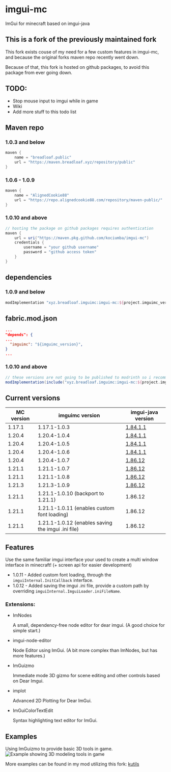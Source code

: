 # imgui-mc

ImGui for minecraft based on imgui-java

## This is a fork of the previously maintained fork
This fork exists couse of my need for a few custom features in imgui-mc,
and because the original forks maven repo recently went down.

Because of that, this fork is hosted on github packages,
to avoid this package from ever going down.

## TODO:

- Stop mouse input to imgui while in game
- Wiki
- Add more stuff to this todo list

## Maven repo

### 1.0.3 and below

```groovy
maven {
    name = "breadloaf.public"
    url = "https://maven.breadloaf.xyz/repository/public"
}
```

### 1.0.6 - 1.0.9

```groovy
maven {
    name = "AlignedCookie88"
    url = "https://repo.alignedcookie88.com/repository/maven-public/"
}
```

### 1.0.10 and above

```groovy
// hosting the package on github packages requires authentication
maven {
    url = uri("https://maven.pkg.github.com/kociumba/imgui-mc")
    credentials {
        username = "your github username"
        password = "github access token"
    }
}
```

## dependencies

### 1.0.9 and below

```groovy
modImplementation "xyz.breadloaf.imguimc:imgui-mc:${project.imguimc_version}"
```

## fabric.mod.json

```json
...
"depends": {
...
  "imguimc": "${imguimc_version}",
}
...
```

### 1.0.10 and above

```groovy
// these versions are not going to be published to modrinth so i recommend including in jar
modImplementation(include("xyz.breadloaf.imguimc:imgui-mc:${project.imguimc_version}"))
```

## Current versions

| MC version | imguimc version                                    | imgui-java version                                                     |
|------------|----------------------------------------------------|------------------------------------------------------------------------|
| 1.17.1     | 1.17.1-1.0.3                                       | [1.84.1.1](https://github.com/SpaiR/imgui-java/releases/tag/v1.84.1.1) |
| 1.20.4     | 1.20.4-1.0.4                                       | [1.84.1.1](https://github.com/SpaiR/imgui-java/releases/tag/v1.84.1.1) |
| 1.20.4     | 1.20.4-1.0.5                                       | [1.84.1.1](https://github.com/SpaiR/imgui-java/releases/tag/v1.84.1.1) |
| 1.20.4     | 1.20.4-1.0.6                                       | [1.84.1.1](https://github.com/SpaiR/imgui-java/releases/tag/v1.84.1.1) |
| 1.20.4     | 1.20.4-1.0.7                                       | [1.86.12](https://github.com/SpaiR/imgui-java/releases/tag/1.86.12)    |
| 1.21.1     | 1.21.1-1.0.7                                       | [1.86.12](https://github.com/SpaiR/imgui-java/releases/tag/1.86.12)    |
| 1.21.1     | 1.21.1-1.0.8                                       | [1.86.12](https://github.com/SpaiR/imgui-java/releases/tag/1.86.12)    |
| 1.21.3     | 1.21.3-1.0.9                                       | [1.86.12](https://github.com/SpaiR/imgui-java/releases/tag/1.86.12)    |
| 1.21.1     | 1.21.1-1.0.10 (backport to 1.21.1)                 | 1.86.12                                                                |
| 1.21.1     | 1.21.1-1.0.11 (enables custom font loading)        | 1.86.12                                                                |
| 1.21.1     | 1.21.1-1.0.12 (enables saving the imgui .ini file) | 1.86.12                                                                |

## Features

Use the same familiar imgui interface your used to create a multi window interface in minecraft! (+ screen api for
easier development)

- 1.0.11 - Added custom font loading, through the `imguiInternal.InitCallback` interface.
- 1.0.12 - Added saving the imgui .ini file, provide a custom path by overriding `imguiInternal.ImguiLoader.iniFileName`.

### Extensions:

- ImNodes

  A small, dependency-free node editor for dear imgui. (A good choice for simple start.)
- imgui-node-editor

  Node Editor using ImGui. (A bit more complex than ImNodes, but has more features.)
- ImGuizmo

  Immediate mode 3D gizmo for scene editing and other controls based on Dear Imgui.
- implot

  Advanced 2D Plotting for Dear ImGui.
- ImGuiColorTextEdit

  Syntax highlighting text editor for ImGui.

## Examples

Using ImGuizmo to provide basic 3D tools in game.
![Example showing 3D modeling tools in game](https://i.imgur.com/y65sWyQ.png)

[//]: # (Example showing window dragging)

[//]: # (![GIF showing window dragging]&#40;https://cdn.discordapp.com/attachments/854660703742328884/886957812725452800/Peek_2021-09-13_13-44.gif&#41;)

More examples can be found in my mod utilizing this fork:
[kutils](https://github.com/kociumba/kutils)
